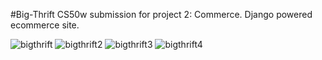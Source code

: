 #Big-Thrift
CS50w submission for project 2: Commerce. Django powered ecommerce site.

![bigthrift](https://user-images.githubusercontent.com/114597036/226380653-0bbf8573-ff1b-4d24-adfe-191c535d90f2.png)
![bigthrift2](https://user-images.githubusercontent.com/114597036/226380662-f65a11b0-a34a-402e-9942-0d9f571f39a6.png)
![bigthrift3](https://user-images.githubusercontent.com/114597036/226380873-caeaf60f-750b-42bf-b9f6-cb071eb26076.png)
![bigthrift4](https://user-images.githubusercontent.com/114597036/226380880-24e6b370-db2e-4dc7-a304-435bf65cdbf6.png)
